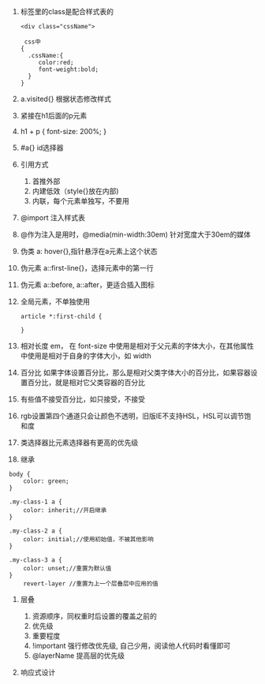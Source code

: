 1. 标签里的class是配合样式表的
   ```
   <div class="cssName">

    css中
   {
     .cssName:{
        color:red;
        font-weight:bold;
     }
   }
   ```  

1. a.visited{} 根据状态修改样式
2. 紧接在h1后面的p元素
3. h1 + p {
  font-size: 200%;
}
1. #a{} id选择器

1. 引用方式
   1. 首推外部
   2. 内建低效（style{}放在内部)
   3. 内联，每个元素单独写，不要用

1. @import 注入样式表
2. @作为注入是用时，@media(min-width:30em) 针对宽度大于30em的媒体

1. 伪类 a: hover{},指针悬浮在a元素上这个状态
2. 伪元素 a::first-line{}，选择元素中的第一行
3. 伪元素 a::before, a::after，更适合插入图标
4. 全局元素，不单独使用
   ```
   article *:first-child {

   }
   ```

1. 相对长度 em， 在 font-size 中使用是相对于父元素的字体大小，在其他属性中使用是相对于自身的字体大小，如 width
2. 百分比 如果字体设置百分比，那么是相对父类字体大小的百分比，如果容器设置百分比，就是相对它父类容器的百分比
3. 有些值不接受百分比，如只接受<length>，不接受<length-percent>
4. rgb设置第四个通道只会让颜色不透明，旧版IE不支持HSL，HSL可以调节饱和度
5. 类选择器比元素选择器有更高的优先级
6. 继承
```
body {
    color: green;
}
          
.my-class-1 a {
    color: inherit;//开启继承
}
          
.my-class-2 a {
    color: initial;//使用初始值，不被其他影响
}
          
.my-class-3 a {
    color: unset;//重置为默认值
}
    revert-layer //重置为上一个层叠层中应用的值
```

1. 层叠
   1. 资源顺序，同权重时后设置的覆盖之前的
   2. 优先级
   3. 重要程度
   4. !important 强行修改优先级, 自己少用，阅读他人代码时看懂即可
   5. @layerName 提高层的优先级

1. 响应式设计